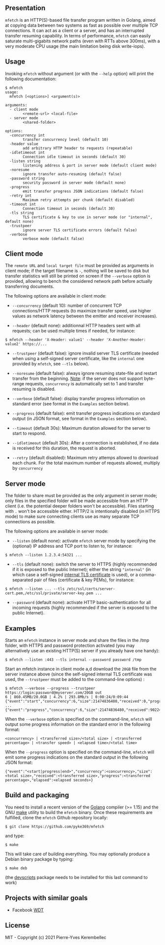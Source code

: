 ## Presentation
`mfetch` is an HTTP(S)-based file transfer program written in Golang, aimed at copying data between two systems as fast as possible over multiple TCP connections.
It can act as a client or a server, and has an interrupted transfer resuming capability. In terms of performance, `mfetch` can easily saturate multi-gigabits
network paths (even with RTTs above 300ms), with a very moderate CPU usage (the main limitation being disk write-iops).


## Usage
Invoking `mfetch` without argument (or with the `--help` option) will print the following documentation:
```
$ mfetch
usage:
  mfetch [<options>] <argument(s)>

arguments:
  - client mode
        <remote-url> <local-file>
  - server mode
        <shared-folder>

options:
  -concurrency int
    	transfer concurrency level (default 10)
  -header value
    	add arbitrary HTTP header to requests (repeatable)
  -idletimeout int
    	Connection idle timeout in seconds (default 30)
  -listen string
    	listening address & port in server mode (default client mode)
  -noresume
    	ignore transfer auto-resuming (default false)
  -password string
    	security password in server mode (default none)
  -progress
    	emit transfer progress JSON indications (default false)
  -retry int
    	Maximum retry attempts per chunk (default disabled)
  -timeout int
    	Connection timeout in seconds (default 30)
  -tls string
    	TLS certificate & key to use in server mode (or "internal", default none)
  -trustpeer
    	ignore server TLS certificate errors (default false)
  -verbose
    	verbose mode (default false)
```


## Client mode
The `remote URL` and `local target file` must be provided as arguments in client mode; if the target filename is `-`,
nothing will be saved to disk but transfer statistics will still be printed on screen if the `--verbose` option
is provided, allowing to bench the considered network path before actually transferring documents.

The following options are available in client mode:

- `--concurrency` (default 10): number of concurrent TCP connections/HTTP requests (to maximize transfer speed,
use higher values as network latency between the emitter and receiver increases).

- `--header` (default none): additionnal HTTP headers sent with all requests; can be used multiple times if needed,
for instance:
```
$ mfetch --header 'X-Header: value1' --header 'X-Another-Header: value2' https://...
```
- `--trustpeer` (default false): ignore invalid server TLS certificate (needed when using a self-signed server certificate,
like the `internal` one provided by `mfetch`, see `--tls` below).

- `--noresume` (default false): always ignore resuming state-file and restart transfer from the beginning. <ins>Note</ins>: if
the server does not support byte-range requests, `concurrency` is automatically set to 1 and transfer resuming is disabled.

- `--verbose` (default false): display transfer progress information on standard error (see format in the `Examples` section below).

- `--progress` (default false): emit transfer progress indications on standard output (in JSON format, see format in the `Examples` section below).

- `--timeout` (default 30s): Maximum duration allowed for the server to start to respond.

- `--idletimeout` (default 30s): After a connection is established, if no data is received for this duration, the request is aborted.

- `--retry` (default disabled): Maximum retry attemps allowed to download each chunk. For the total maximum number of requests allowed, multiply by `concurrency`

## Server mode
The folder to share must be provided as the only argument in server mode; only files in the specified folder will be
made accessible from an HTTP client (i.e. the potential deeper folders won't be accessible). Files starting with `.`
won't be accessible either. HTTP/2 is intentionally disabled (in HTTPS mode) to make sure connecting clients use as
many separate TCP connections as possible.

The following options are available in server mode:

- `--listen` (default none): activate `mfetch` server mode by specifying the (optional) IP address and TCP port to
listen to, for instance:
```
$ mfetch --listen 1.2.3.4:54321 ...
```

- `--tls` (default none): switch the server to HTTPS (highly recommended if it is exposed to the public Internet);
either the string `"internal"` (in which case a self-signed [internal TLS certificate](util.go#L9-L14) is used),
or a comma-separated pair of files (certificate & key PEMs), for instance:
```
$ mfetch --listen ... --tls /etc/ssl/certs/server-cert.pem,/etc/ssl/private/server-key.pem ...
```

- `--password` (default none): activate HTTP basic-authentication for all incoming requests (highly recommended if
the server is exposed to the public Internet).


## Examples
Starts an `mfetch` instance in server mode and share the files in the /tmp folder, with HTTPS and password protection
activated (you may alternatively use an existing HTTP(S) server if you already have one handy):
```
$ mfetch --listen :443 --tls internal --password password /tmp
```

Start an mfetch instance in client mode a,d download the `20GB` file from the server instance above (since the
self-signed internal TLS certificate was used, the `--trustpeer` must be added to the command-line options) :
```
$ mfetch --verbose --progress --trustpeer https://login:password@myserver.com/20GB out
6 | 860.45MB/20.0GB | 4.2% | 293.8Mb/s | 0:00:24/0:09:44
{"event":"start","concurrency":6,"size":21474836480,"received":0,"progress":0,"elapsed":0}
...
{"event":"progress","concurrency":6,"size":21474836480,"received":902247219,"progress":4,"elapsed":24}
```
When the `--verbose` option is specified on the command-line, `mfetch` will output some progress information
on the standard error in the following format:
```
<concurrency> | <transferred size>/<total size> | <transferred percentage> | <transfer speed> | <elapsed time>/<total time>
```

When the `--progress` option is specified on the command-line, `mfetch` will emit some progress indications
on the standard output in the following JSON format:
```
{"event":"<start|progress|end>","concurrency":<concurrency>,"size":<total size>,"received":<transferred size>,"progress":<transferred percentage>,"elapsed":<elapsed seconds>}
```

## Build and packaging
You need to install a recent version of the [Golang](https://golang.org/dl/) compiler (>= 1.15) and the GNU [make](https://www.gnu.org/software/make)
utility to build the `mfetch` binary. Once these requirements are fulfilled, clone the `mfetch` Github repository locally:
```
$ git clone https://github.com/pyke369/mfetch
```
and type:
```
$ make
```
This will take care of building everything. You may optionally produce a Debian binary package by typing:
```
$ make deb
```
(the [devscripts](https://packages.debian.org/fr/sid/devscripts) package needs to be installed for this last command to work)


## Projects with similar goals
- Facebook [WDT](https://github.com/facebook/wdt)


## License
MIT - Copyright (c) 2021 Pierre-Yves Kerembellec
